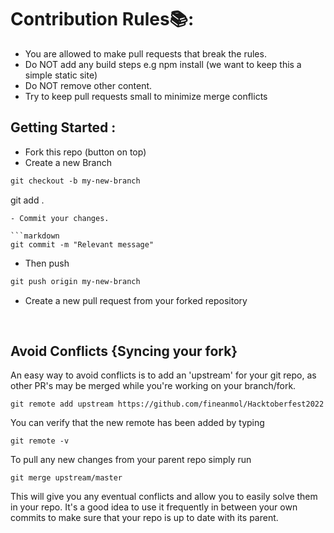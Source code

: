 
# Contribution Rules📚:

- You are allowed to make pull requests that break the rules.
- Do NOT add any build steps e.g npm install (we want to keep this a simple static site)
- Do NOT remove other content.
- Try to keep pull requests small to minimize merge conflicts


## Getting Started :

- Fork this repo (button on top)
- Create a new Branch

```markdown
git checkout -b my-new-branch
```

git add .
```
- Commit your changes.

```markdown
git commit -m "Relevant message"
```
- Then push 
```markdown
git push origin my-new-branch
```


- Create a new pull request from your forked repository

<br>

## Avoid Conflicts {Syncing your fork}

An easy way to avoid conflicts is to add an 'upstream' for your git repo, as other PR's may be merged while you're working on your branch/fork.   

```terminal
git remote add upstream https://github.com/fineanmol/Hacktoberfest2022
```

You can verify that the new remote has been added by typing
```terminal
git remote -v
```

To pull any new changes from your parent repo simply run
```terminal
git merge upstream/master
```

This will give you any eventual conflicts and allow you to easily solve them in your repo. It's a good idea to use it frequently in between your own commits to make sure that your repo is up to date with its parent.
